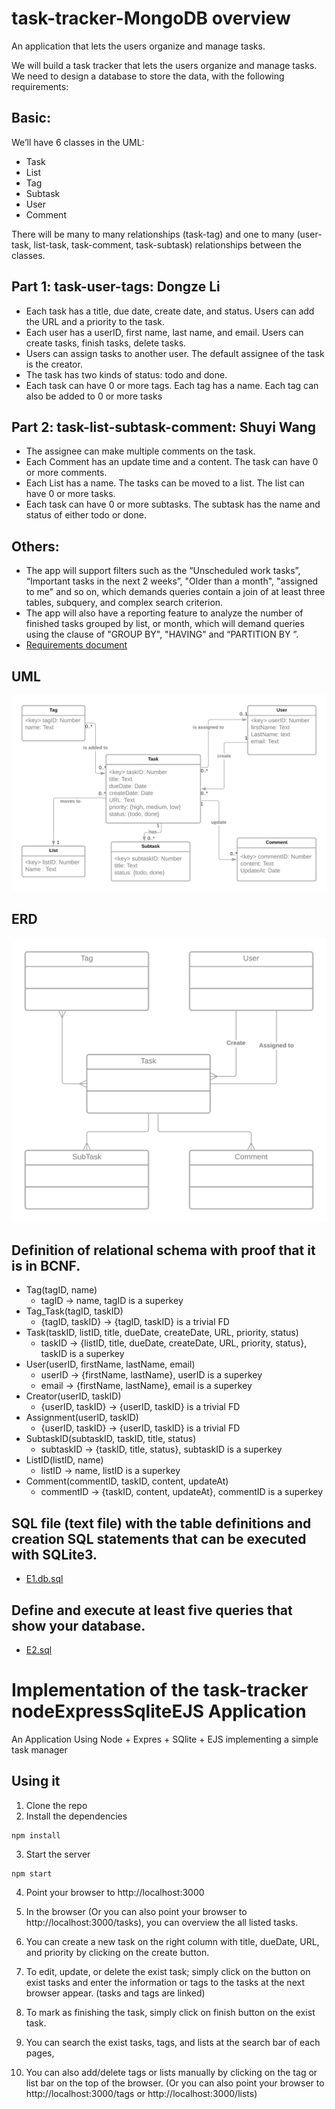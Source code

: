 # task-tracker-MongoDB overview
An application that lets the users organize and manage tasks. 


We will build a task tracker that lets the users organize and manage tasks. We need to design a database to store the data, with the following requirements:

## Basic:
We’ll have 6 classes in the UML:
- Task
- List
- Tag
- Subtask
- User
- Comment

There will be many to many relationships (task-tag) and one to many (user- task, list-task, task-comment, task-subtask) relationships between the classes.

## Part 1: task-user-tags: Dongze Li
- Each task has a title, due date, create date, and status. Users can add the URL and a priority to the task. 
- Each user has a userID, first name, last name, and email. Users can create tasks, finish tasks, delete tasks.  
- Users can assign tasks to another user. The default assignee of the task is the creator.
- The task has two kinds of status: todo and done. 
- Each task can have 0 or more tags. Each tag has a name. Each tag can also be added to 0 or more tasks
## Part 2: task-list-subtask-comment: Shuyi Wang
- The assignee can make multiple comments on the task.
- Each Comment has an update time and a content. The task can have 0 or more comments.
- Each List has a name. The tasks can be moved to a list. The list can have 0 or more tasks.
- Each task can have 0 or more subtasks. The subtask has the name and status of either todo or done.
## Others:
- The app will support filters such as the “Unscheduled work tasks”, “Important tasks in the next 2 weeks”, "Older than a month", "assigned to me" and so on, which demands queries contain a join of at least three tables, subquery, and complex search criterion.
- The app will also have a reporting feature to analyze the number of finished tasks grouped by list, or month, which will demand queries using the clause of "GROUP BY", "HAVING" and “PARTITION BY ”.
- [Requirements document](https://github.com/ldgze/task-tracker/blob/main/A.%20Requirements%20Document.pdf)

## UML
![image](https://github.com/ldgze/task-tracker-MongoDB/blob/main/B.%20UML%20-%20Page%201.png)


## ERD
![image](https://github.com/ldgze/task-tracker-MongoDB/blob/main/C.%20ERD.png)

## Definition of relational schema with proof that it is in BCNF.
- Tag(tagID, name) 
    - tagID -> name, tagID is a superkey
- Tag_Task(tagID, taskID)
    - {tagID, taskID} -> {tagID, taskID} is a trivial FD
- Task(taskID, listID, title, dueDate, createDate, URL, priority, status) 
    - taskID -> {listID, title, dueDate, createDate, URL, priority, status}, taskID is a superkey
- User(userID, firstName, lastName, email)
    - userID -> {firstName, lastName}, userID is a superkey
    - email -> {firstName, lastName}, email is a superkey
- Creator(userID, taskID)
    - {userID, taskID} -> {userID, taskID} is a trivial FD
- Assignment(userID, taskID)
    - {userID, taskID} -> {userID, taskID} is a trivial FD
- SubtaskID(subtaskID, taskID, title, status)
    - subtaskID -> {taskID, title, status}, subtaskID is a superkey
- ListID(listID, name)
    - listID -> name, listID is a superkey
- Comment(commentID, taskID, content, updateAt)
    - commentID -> {taskID, content, updateAt}, commentID is a superkey


## SQL file (text file) with the table definitions and creation SQL statements that can be executed with SQLite3.
- [E1.db.sql](https://github.com/ldgze/task-tracker/blob/main/E1.db.sql)

## Define and execute at least five queries that show your database.
- [E2.sql](https://github.com/ldgze/task-tracker/blob/main/E2.sql)



# Implementation of the task-tracker nodeExpressSqliteEJS Application
An Application Using Node + Expres + SQlite + EJS implementing a simple task manager

## Using it

1) Clone the repo
2) Install the dependencies

```
npm install
```


3) Start the server

```
npm start
```

4) Point your browser to http://localhost:3000

5) In the browser (Or you can also point your browser to  http://localhost:3000/tasks), you can overview the all listed tasks.

6) You can create a new task on the right column with title, dueDate, URL, and priority by clicking on the create button.

6) To edit, update, or delete the exist task; simply click on the button on exist tasks and enter the information or tags to the tasks at the next browser appear. (tasks and tags are linked)

7) To mark as finishing the task, simply click on finish button on the exist task.

8) You can search the exist tasks, tags, and lists at the search bar of each pages,

9) You can also add/delete tags or lists manually by clicking on the tag or list bar on the top of the browser. (Or you can also point your browser to  http://localhost:3000/tags or http://localhost:3000/lists)


